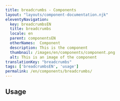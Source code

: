 ```yaml
---
title: breadcrumbs - Components
layout: "layouts/component-documentation.njk"
eleventyNavigation:
  key: breadcrumbsEN
  title: breadcrumbs
  locale: en
  parent: componentsEN
  otherNames:  Component
  description: This is the component
  thumbnail: /images/en/components/component.png
  alt: This is an image of the component
translationKey: "breadcrumbs"
tags: ['breadcrumbsEN', 'usage']
permalink: /en/components/breadcrumbs/
---
```


## Usage